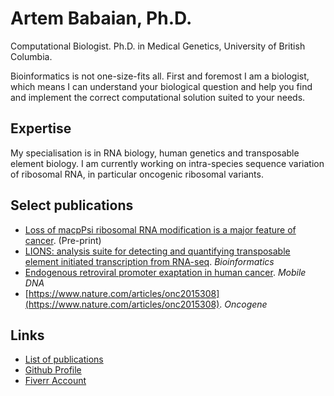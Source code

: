 # Artem Babaian, Ph.D.
Computational Biologist. Ph.D. in Medical Genetics, University of British Columbia.

Bioinformatics is not one-size-fits all. First and foremost I am a biologist, which means I can understand your biological question and help you find and implement the correct computational solution suited to your needs.

## Expertise
My specialisation is in RNA biology, human genetics and transposable element biology. I am currently working on intra-species sequence variation of ribosomal RNA, in particular oncogenic ribosomal variants.

## Select publications
- [Loss of macpPsi ribosomal RNA modification is a major feature of cancer](https://www.biorxiv.org/content/10.1101/840132v2). (Pre-print)
- [LIONS: analysis suite for detecting and quantifying transposable element initiated transcription from RNA-seq](https://academic.oup.com/bioinformatics/article/35/19/3839/5355055). *Bioinformatics*
- [Endogenous retroviral promoter exaptation in human cancer](https://mobilednajournal.biomedcentral.com/articles/10.1186/s13100-016-0080-x). *Mobile DNA*
- [https://www.nature.com/articles/onc2015308](https://www.nature.com/articles/onc2015308). *Oncogene*

## Links

- [List of publications](https://orcid.org/0000-0002-4315-6262)
- [Github Profile](https://github.com/ababaian/)
- [Fiverr Account](https://www.fiverr.com/dr_dna)